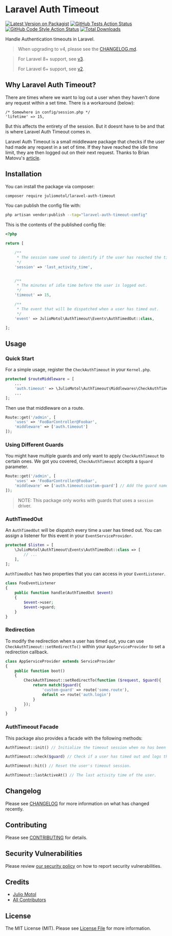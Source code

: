# Laravel Auth Timeout

[![Latest Version on Packagist](https://img.shields.io/packagist/v/juliomotol/laravel-auth-timeout.svg?style=flat-square)](https://packagist.org/packages/juliomotol/laravel-auth-timeout)
[![GitHub Tests Action Status](https://img.shields.io/github/actions/workflow/status/juliomotol/laravel-auth-timeout/run-tests.yml?branch=master&label=tests&style=flat-square)](https://github.com/juliomotol/laravel-auth-timeout/actions?query=workflow%3Arun-tests+branch%3Amaster)
[![GitHub Code Style Action Status](https://img.shields.io/github/actions/workflow/status/juliomotol/laravel-auth-timeout/fix-php-code-style-issues.yml?branch=master&label=code%20style&style=flat-square)](https://github.com/juliomotol/laravel-auth-timeout/actions?query=workflow%3A"Fix+PHP+code+style+issues"+branch%3Amaster)
[![Total Downloads](https://img.shields.io/packagist/dt/juliomotol/laravel-auth-timeout.svg?style=flat-square)](https://packagist.org/packages/juliomotol/laravel-auth-timeout)

Handle Authentication timeouts in Laravel.

> When upgrading to v4, please see the [CHANGELOG.md](./CHANGELOG.md).

> For Laravel 8+ support, see [v3](https://github.com/juliomotol/laravel-auth-timeout/tree/v3).
>
> For Laravel 6+ support, see [v2](https://github.com/juliomotol/laravel-auth-timeout/tree/v2).

## Why Laravel Auth Timeout?

There are times where we want to log out a user when they haven't done any request within a set time. There is a workaround (below):

```
/* Somewhere in config/session.php */
'lifetime' => 15,
```

But this affects the entirety of the session. But it doesnt have to be and that is where Laravel Auth Timeout comes in.

Laravel Auth Timeout is a small middleware package that checks if the user had made any request in a set of time. If they have reached the idle time limit, they are then logged out on their next request. Thanks to Brian Matovu's [article](http://bmatovu.com/laravel-session-timeout-auto-logout/).

## Installation

You can install the package via composer:

```sh
composer require juliomotol/laravel-auth-timeout
```

You can publish the config file with:

```bash
php artisan vendor:publish --tag="laravel-auth-timeout-config"
```

This is the contents of the published config file:

```php
<?php

return [

    /**
     * The session name used to identify if the user has reached the timeout time.
     */
    'session' => 'last_activity_time',


    /**
     * The minutes of idle time before the user is logged out.
     */
    'timeout' => 15,

    /**
     * The event that will be dispatched when a user has timed out.
     */
    'event' => JulioMotol\AuthTimeout\Events\AuthTimedOut::class,

];
```

## Usage

### Quick Start

For a simple usage, register the `CheckAuthTimeout` in your `Kernel.php`.

```php
protected $routeMiddleware = [
    ...
    'auth.timeout' => \JulioMotol\AuthTimeout\Middlewares\CheckAuthTimeout::class,
    ...
];
```

Then use that middleware on a route.

```php
Route::get('/admin', [
    'uses' => 'FooBarController@Foobar',
    'middleware' => ['auth.timeout']
]);
```

### Using Different Guards

You might have multiple guards and only want to apply `CheckAuthTimeout` to certain ones. We got you covered, `CheckAuthTimeout` accepts a `$guard` parameter.

```php
Route::get('/admin', [
    'uses' => 'FooBarController@Foobar',
    'middleware' => ['auth.timeout:custom-guard'] // Add the guard name as a parameter for the auth.timeout middleware.
]);
```

> NOTE: This package only works with guards that uses a `session` driver.

### AuthTimedOut

An `AuthTimedOut` will be dispatch every time a user has timed out. You can assign a listener for this event in your `EventServiceProvider`.

```php
protected $listen = [
    \JulioMotol\AuthTimeout\Events\AuthTimedOut::class => [
        // ...
    ],
];
```

`AuthTimedOut` has two properties that you can access in your `EventListener`.

```php
class FooEventListener
{
    public function handle(AuthTimedOut $event)
    {
        $event->user;
        $event->guard;
    }
}
```

### Redirection

To modify the redirection when a user has timed out, you can use `CheckAuthTimeout::setRedirectTo()` within your `AppServiceProvider` to set a redirection callback.

```php
class AppServiceProvider extends ServiceProvider
{
    public function boot()
    {
        CheckAuthTimeout::setRedirectTo(function ($request, $guard){
            return match($guard){
                'custom-guard' => route('some.route'),
                default => route('auth.login')
            }
        });
    }
}
```

### AuthTimeout Facade

This package also provides a facade with the following methods:

```php
AuthTimeout::init() // Initialize the timeout session when no has been set yet.

AuthTimeout::check($guard) // Check if a user has timed out and logs them out if so.

AuthTimeout::hit() // Reset the user's timeout session.

AuthTimeout::lastActiveAt() // The last activity time of the user.
```

## Changelog

Please see [CHANGELOG](CHANGELOG.md) for more information on what has changed recently.

## Contributing

Please see [CONTRIBUTING](CONTRIBUTING.md) for details.

## Security Vulnerabilities

Please review [our security policy](../../security/policy) on how to report security vulnerabilities.

## Credits

- [Julio Motol](https://github.com/juliomotol)
- [All Contributors](../../contributors)

## License

The MIT License (MIT). Please see [License File](LICENSE.md) for more information.

